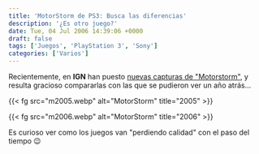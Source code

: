 ```yaml
---
title: 'MotorStorm de PS3: Busca las diferencias'
description: '¿Es otro juego?'
date: Tue, 04 Jul 2006 14:39:06 +0000
draft: false
tags: ['Juegos', 'PlayStation 3', 'Sony']
categories: ['Varios']
---
```


Recientemente, en **IGN** han puesto [nuevas capturas de "Motorstorm"](http://ps3.ign.com/objects/748/748488.html), y resulta gracioso compararlas con las que se pudieron ver un año atrás...

{{< fg src="m2005.webp" alt="MotorStorm" title="2005" >}}

{{< fg src="m2006.webp" alt="MotorStorm" title="2006" >}}

Es curioso ver como los juegos van "perdiendo calidad" con el paso del tiempo :wink: